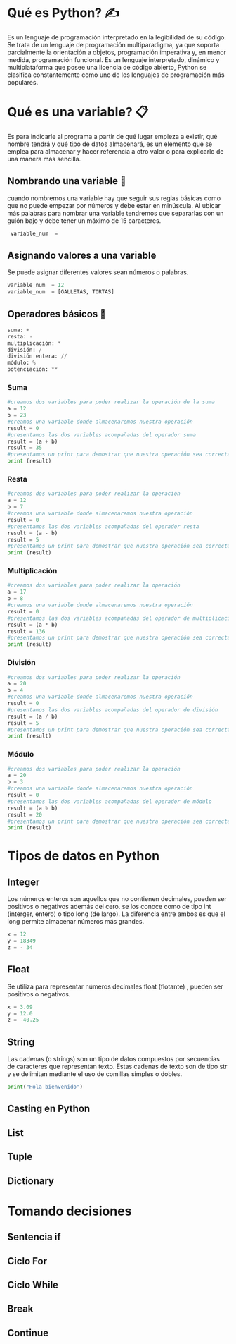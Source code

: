 
# Qué es Python? ✍
Es un lenguaje de programación interpretado en la legibilidad de su código. Se trata de un lenguaje de programación multiparadigma, ya que soporta parcialmente la orientación a objetos, programación imperativa y, en menor medida, programación funcional. Es un lenguaje interpretado, dinámico y multiplataforma que posee una licencia de código abierto, Python se clasifica constantemente como uno de los lenguajes de programación más populares.
# Qué es una variable? 📋
Es para indicarle al programa a partir de qué lugar empieza a existir, qué nombre tendrá y qué tipo de datos almacenará, es un elemento que se emplea para almacenar y hacer referencia a otro valor o para explicarlo de una manera más sencilla. 
## Nombrando una variable 🧾
cuando nombremos una variable hay que seguir sus reglas básicas como que no puede empezar por números y debe estar en minúscula. Al ubicar más palabras para nombrar una variable tendremos que separarlas con un guión bajo y debe tener un máximo de 15 caracteres.
```python
 variable_num  = 
 ```

## Asignando valores a una variable
Se puede asignar diferentes valores sean números o palabras.
```python
variable_num  = 12
variable_num  = [GALLETAS, TORTAS] 
```
## Operadores básicos 📝
```python
suma: +  
resta: -  
multiplicación: *  
división: /  
división entera: //  
módulo: %  
potenciación: **
```
### Suma
```python
#creamos dos variables para poder realizar la operación de la suma 
a = 12 
b = 23
#creamos una variable donde almacenaremos nuestra operación  
result = 0  
#presentamos las dos variables acompañadas del operador suma  
result = (a + b)  
result = 35 
#presentamos un print para demostrar que nuestra operación sea correcta  
print (result)
```
### Resta
```python
#creamos dos variables para poder realizar la operación  
a = 12
b = 7 
#creamos una variable donde almacenaremos nuestra operación  
result = 0  
#presentamos las dos variables acompañadas del operador resta  
result = (a - b)  
result = 5  
#presentamos un print para demostrar que nuestra operación sea correcta  
print (result)
```
### Multiplicación
```python
#creamos dos variables para poder realizar la operación  
a = 17 
b = 8 
#creamos una variable donde almacenaremos nuestra operación  
result = 0  
#presentamos las dos variables acompañadas del operador de multiplicación  
result = (a * b)  
result = 136   
#presentamos un print para demostrar que nuestra operación sea correcta  
print (result)
```
### División
```python
#creamos dos variables para poder realizar la operación  
a = 20  
b = 4  
#creamos una variable donde almacenaremos nuestra operación  
result = 0  
#presentamos las dos variables acompañadas del operador de división  
result = (a / b)  
result = 5  
#presentamos un print para demostrar que nuestra operación sea correcta  
print (result)
```
### Módulo
```python
#creamos dos variables para poder realizar la operación  
a = 20  
b = 3  
#creamos una variable donde almacenaremos nuestra operación  
result = 0  
#presentamos las dos variables acompañadas del operador de módulo  
result = (a % b)  
result = 20  
#presentamos un print para demostrar que nuestra operación sea correcta  
print (result)
```
# Tipos de datos en Python

## Integer
Los números enteros son aquellos que no contienen decimales, pueden ser positivos o negativos además del cero. se los conoce como de tipo int (interger, entero) o tipo long (de largo). La diferencia entre ambos es que el long permite almacenar números más grandes.

```python
x = 12 
y = 18349 
z = - 34
```
## Float 
Se utiliza para representar números decimales float (flotante) , pueden ser positivos o negativos.
```python
x = 3.09  
y = 12.0  
z = -40.25
```
## String
 Las cadenas (o strings) son un tipo de datos compuestos por secuencias de caracteres que representan texto. Estas cadenas de texto son de tipo str y se delimitan mediante el uso de comillas simples o dobles.
 ```python
 print("Hola bienvenido")

 ```
## Casting en Python

## List

## Tuple

## Dictionary

# Tomando decisiones

## Sentencia if

## Ciclo For

## Ciclo While

## Break

## Continue
